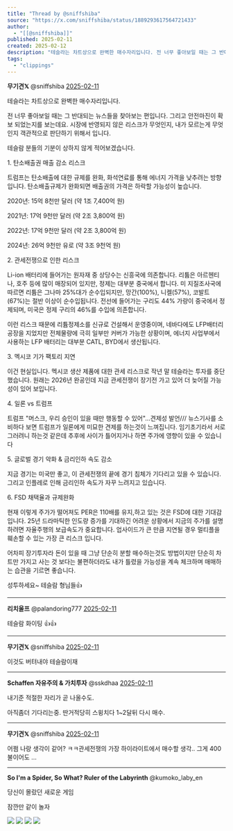 ```yaml
---
title: "Thread by @sniffshiba"
source: "https://x.com/sniffshiba/status/1889293617564721433"
author:
  - "[[@sniffshiba]]"
published: 2025-02-11
created: 2025-02-12
description: "테슬라는 차트상으로 완벽한 매수자리입니다. 전 너무 좋아보일 때는 그 반대되는 뉴스들을 찾아보는 편입니다. 그리고 안전마진이 확보 되었는지를 보는데요. 시장에 반영되지 않은 리스크가 무엇인지, 내가 모르는게 무엇인지 객관적으로 판단하기 위해서 입니다"
tags:
  - "clippings"
---
```

**무기견𝕏** @sniffshiba [2025-02-11](https://x.com/sniffshiba/status/1889293617564721433)

테슬라는 차트상으로 완벽한 매수자리입니다.

전 너무 좋아보일 때는 그 반대되는 뉴스들을 찾아보는 편입니다. 그리고 안전마진이 확보 되었는지를 보는데요. 시장에 반영되지 않은 리스크가 무엇인지, 내가 모르는게 무엇인지 객관적으로 판단하기 위해서 입니다.

테슬람 분들의 기분이 상하지 않게 적어보겠습니다.

1\. 탄소배출권 매출 감소 리스크

트럼프는 탄소배출에 대한 규제를 완화, 화석연료를 통해 에너지 가격을 낮추려는 방향입니다. 탄소배출규제가 완화되면 배출권의 가격은 하락할 가능성이 높습니다.

2020년: 15억 8천만 달러 (약 1조 7,400억 원)

2021년: 17억 9천만 달러 (약 2조 3,800억 원)

2022년: 17억 9천만 달러 (약 2조 3,800억 원)

2024년: 26억 9천만 유로 (약 3조 9천억 원)

2\. 관세전쟁으로 인한 리스크

Li-ion 배터리에 들어가는 원자재 중 상당수는 신흥국에 의존합니다. 리튬은 아르헨티나, 호주 등에 많이 매장되어 있지만, 정제는 대부분 중국에서 합니다. 미 지질조사국에 따르면 리튬은 그나마 25%대가 순수입되지만, 망간(100%), 니켈(57%), 코발트(67%)는 절반 이상이 순수입됩니다. 전선에 들어가는 구리도 44% 가량이 중국에서 정제되며, 미국은 정제 구리의 46%를 수입에 의존합니다.

이런 리스크 때문에 리튬정제소를 신규로 건설해서 운영중이며, 네바다에도 LFP배터리 공장을 지었지만 전체물량에 극히 일부만 커버가 가능한 상황이며, 에너지 사업부에서 사용하는 LFP 배터리는 대부분 CATL, BYD에서 생산됩니다.

3\. 멕시코 기가 팩토리 지연

이건 현실입니다. 멕시코 생산 제품에 대한 관세 리스크로 작년 말 테슬라는 투자를 중단했습니다. 원래는 2026년 완공인데 지금 관세전쟁이 장기전 가고 있어 더 늦어질 가능성이 있어 보입니다.

4\. 일론 vs 트럼프

트럼프 "머스크, 우리 승인이 있을 때만 행동할 수 있어"…견제성 발언/// 뉴스기사를 소비하다 보면 트럼프가 일론에게 미묘한 견제를 하는것이 느껴집니다. 임기초기라서 서로 그러려니 하는것 같은데 추후에 사이가 틀어지거나 하면 주가에 영향이 있을 수 있습니다

5\. 글로벌 경기 악화 & 금리인하 속도 감소

지금 경기는 미국만 좋고, 이 관세전쟁의 끝에 경기 침체가 기다리고 있을 수 있습니다. 그리고 인플레로 인해 금리인하 속도가 자꾸 느려지고 있습니다.

6\. FSD 채택율과 규제완화

현재 이렇게 주가가 떨어져도 PER은 110배를 유지,하고 있는 것은 FSD에 대한 기대감입니다. 25년 드라마틱한 인도량 증가를 기대하긴 어려운 상황에서 지금의 주가를 설명하려면 자율주행의 보급속도가 중요합니다. 업사이드가 큰 만큼 지연될 경우 멀티플을 훼손할 수 있는 가장 큰 리스크 입니다.

어차피 장기투자라 돈이 있을 때 그냥 단순히 분할 매수하는것도 방법이지만 단순히 차트만 가지고 사는 것 보다는 불편하더라도 내가 틀렸을 가능성을 계속 체크하며 매매하는 습관을 기르면 좋습니다.

성투하세요~ 테슬람 형님들👍

---

**리치울프** @palandoring777 [2025-02-11](https://x.com/palandoring777/status/1889300694894539010)

테슬람 화이팅 👍👍

---

**무기견𝕏** @sniffshiba [2025-02-11](https://x.com/sniffshiba/status/1889301444769292437)

이것도 버텨내야 테슬람이재

---

**Schaffen 자유주의 & 가치투자** @sskdhaa [2025-02-11](https://x.com/sskdhaa/status/1889302070932693000)

내기준 적절한 자리가 곧 나올수도.

아직좀더 기다리는중. 딴거적당히 스윙치다 1~2달뒤 다시 매수.

---

**무기견𝕏** @sniffshiba [2025-02-11](https://x.com/sniffshiba/status/1889302282887675991)

어쩜 나랑 생각이 같어? ㅋㅋ관세전쟁의 가장 하이라이트에서 매수할 생각.. 그게 400불이어도 …

---

**So I'm a Spider, So What? Ruler of the Labyrinth** @kumoko\_laby\_en

당신이 몰랐던 새로운 게임

잠깐만 같이 놀자

![](https://pbs.twimg.com/media/GicjKexbYAAObcA?format=jpg&name=large) ![](https://pbs.twimg.com/media/GheUilVbgAAAA4b?format=jpg&name=large) ![](https://pbs.twimg.com/media/GgqFQhUa8AAgJgw?format=jpg&name=large) ![](https://pbs.twimg.com/media/Ggp9p1XawAAilWJ?format=jpg&name=large)